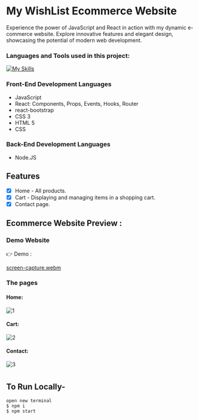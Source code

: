 
# My WishList Ecommerce Website
Experience the power of JavaScript and React in action with my dynamic e-commerce website. Explore innovative features and elegant design, showcasing the potential of modern web development.

<h3 align="left">Languages and Tools used in this project:</h3>

[![My Skills](https://skillicons.dev/icons?i=js,react,html,css,bootstrap,nodejs)](https://skillicons.dev)

### Front-End Development Languages
- JavaScript 
- React: Components, Props, Events, Hooks, Router
- react-bootstrap
- CSS 3
- HTML 5 
- CSS

### Back-End Development Languages
- Node.JS  

## Features

- [x] Home - All products.
- [x] Cart - Displaying and managing items in a shopping cart.
- [x] Contact page.

## Ecommerce Website Preview :

### Demo Website

👉 Demo : 

[screen-capture.webm](https://github.com/shanibider/Readme-tests/assets/72359805/08f4879f-d548-4a0f-8a66-48cfc99fdf64)


### The pages

#### Home:

![1](https://github.com/shanibider/Readme-tests/assets/72359805/814bcf94-f598-4e89-99d7-22a50b614160)

#### Cart:

![2](https://github.com/shanibider/Readme-tests/assets/72359805/c7167b18-1cad-4745-b33a-7368ef609f09)

#### Contact:

![3](https://github.com/shanibider/Readme-tests/assets/72359805/8628b38e-fae3-4f1a-87c1-5833c1f06660)


#
## To Run Locally-

```
open new terminal
$ npm i
$ npm start
```
